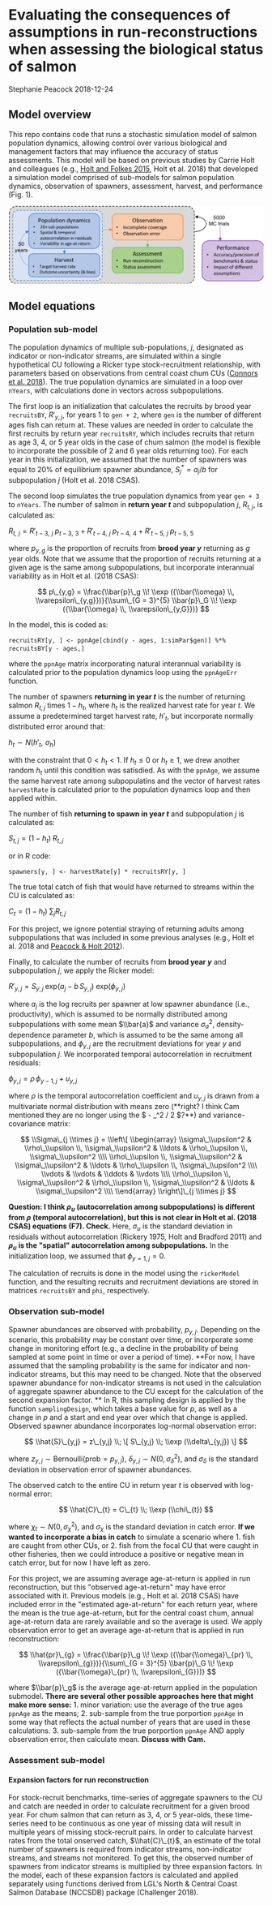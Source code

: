 Evaluating the consequences of assumptions in run-reconstructions when assessing the biological status of salmon
================
Stephanie Peacock
2018-12-24

Model overview
--------------

This repo contains code that runs a stochastic simulation model of salmon population dynamics, allowing control over various biological and management factors that may influence the accuracy of status assessments. This model will be based on previous studies by Carrie Holt and colleagues (e.g., [Holt and Folkes 2015](http://dx.doi.org/10.1016/j.fishres.2015.01.002), Holt et al. 2018) that developed a simulation model comprised of sub-models for salmon population dynamics, observation of spawners, assessment, harvest, and performance (Fig. 1).

![Fig. 1. Schematic of the simulation model, including sub-models for population dynamics, harvest, observation, assessment, and performance. The entire process will be repeated for different autocorrelation in residuals among sub-populations, inter-annual variability in age-at-return, bias in harvest, and observation errors (see research questions, above). Adapted from [Holt et al. (2016)](https://www.psc.org/fund-project/adapting-benchmarks/).](model.png)

Model equations
---------------

### Population sub-model

The population dynamics of multiple sub-populations, *j*, designated as indicator or non-indicator streams, are simulated within a single hypothetical CU following a Ricker type stock-recruitment relationship, with parameters based on observations from central coast chum CUs ([Connors et al. 2018](https://salmonwatersheds.ca/library/lib_442/)). The true population dynamics are simulated in a loop over `nYears`, with calculations done in vectors across subpopulations.

The first loop is an initialization that calculates the recruits by brood year `recruitsBY`, *R*′<sub>*y*, *j*</sub>, for years 1 to `gen + 2`, where `gen` is the number of different ages fish can return at. These values are needed in order to calculate the first recruits by return year `recruitsRY`, which includes recruits that return as age 3, 4, or 5 year olds in the case of chum salmon (the model is flexible to incorporate the possible of 2 and 6 year olds returning too). For each year in this initialization, we assumed that the number of spawners was equal to 20% of equilibrium spawner abundance, *S*<sub>*j*</sub><sup>\*</sup> = *a*<sub>*j*</sub>/*b* for subpopulation *j* (Holt et al. 2018 CSAS).

The second loop simulates the true population dynamics from year `gen + 3` to `nYears`. The number of salmon in **return year *t*** and subpopulation *j*, *R*<sub>*t*, *j*</sub>, is calculated as:

*R*<sub>*t*,  *j*</sub> = *R*′<sub>*t* − 3,  *j*</sub> *p*<sub>*t* − 3,  3</sub> + *R*′<sub>*t* − 4,  *j*</sub> *p*<sub>*t* − 4,  4</sub> + *R*′<sub>*t* − 5,  *j*</sub> *p*<sub>*t* − 5,  5</sub>

where *p*<sub>*y*, *g*</sub> is the proportion of recruits from **brood year *y*** returning as *g* year olds. Note that we assume that the proportion of recruits returning at a given age is the same among subpopulations, but incorporate interannual variability as in Holt et al. (2018 CSAS):

$$ p\_{y,g} = \\frac{\\bar{p}\_g \\! \\exp ({\\bar{\\omega} \\, \\varepsilon\_{y,g}})}{\\sum\_{G = 3}^{5} \\bar{p}\_G \\! \\exp ({\\bar{\\omega} \\, \\varepsilon\_{y,G}})} $$

In the model, this is coded as:

    recruitsRY[y, ] <- ppnAge[cbind(y - ages, 1:simPar$gen)] %*% recruitsBY[y - ages,]

where the `ppnAge` matrix incorporating natural interannual variability is calculated prior to the population dynamics loop using the `ppnAgeErr` function.

The number of spawners **returning in year *t*** is the number of returning salmon *R*<sub>*t*, *j*</sub> times 1 − *h*<sub>*t*</sub>, where *h*<sub>*t*</sub> is the realized harvest rate for year *t*. We assume a predetermined target harvest rate, *h*′<sub>*t*</sub>, but incorporate normally distributed error around that:

*h*<sub>*t*</sub> ∼ *N*(*h*′<sub>*t*</sub>,  *σ*<sub>*h*</sub>)

with the constraint that 0 &lt; *h*<sub>*t*</sub> &lt; 1. If *h*<sub>*t*</sub> ≤ 0 or *h*<sub>*t*</sub> ≥ 1, we drew another random *h*<sub>*t*</sub> until this condition was satisdied. As with the `ppnAge`, we assume the same harvest rate among subpopulatins and the vector of harvest rates `harvestRate` is calculated prior to the population dynamics loop and then applied within.

The number of fish **returning to spawn in year *t*** and subpopulation *j* is calculated as:

*S*<sub>*t*, *j*</sub> = (1 − *h*<sub>*t*</sub>) *R*<sub>*t*, *j*</sub>

or in R code:

    spawners[y, ] <- harvestRate[y] * recruitsRY[y, ]

The true total catch of fish that would have returned to streams within the CU is calculated as:

*C*<sub>*t*</sub> = (1 − *h*<sub>*t*</sub>) ∑<sub>*j*</sub>*R*<sub>*t*, *j*</sub>

For this project, we ignore potential straying of returning adults among subpopulations that was included in some previous analyses (e.g., Holt et al. 2018 and [Peacock & Holt 2012](http://www.nrcresearchpress.com/doi/full/10.1139/f2012-004)).

Finally, to calculate the number of recruits from **brood year *y*** and subpopulation *j*, we apply the Ricker model:

*R*′<sub>*y*, *j*</sub> = *S*<sub>*y*, *j*</sub> exp(*a*<sub>*j*</sub> − *b* *S*<sub>*y*, *j*</sub>) exp(*ϕ*<sub>*y*, *j*</sub>)

where *a*<sub>*j*</sub> is the log recruits per spawner at low spawner abundance (i.e., productivity), which is assumed to be normally distributed among subpopulations with some mean $\\bar{a}$ and variance *σ*<sub>*a*</sub><sup>2</sup>, density-dependence parameter *b*, which is assumed to be the same among all subpopulations, and *ϕ*<sub>*y*, *j*</sub> are the recruitment deviations for year *y* and subpopulation *j*. We incorporated temporal autocorrelation in recruitment residuals:

*ϕ*<sub>*y*, *j*</sub> = *ρ* *ϕ*<sub>*y* − 1, *j*</sub> + *υ*<sub>*y*, *j*</sub>

where *ρ* is the temporal autocorrelation coefficient and *υ*<sub>*y*, *j*</sub> is drawn from a multivariate normal distribution with means zero (\*\*right? I think Cam mentioned they are no longer using the $ - \_^2 / 2 $?\*\*) and variance-covariance matrix:

$$ \\Sigma\_{j \\times j} = \\left\[ \\begin{array} 
 \\sigma\_\\upsilon^2 & \\rho\_\\upsilon \\, \\sigma\_\\upsilon^2 & \\ldots & \\rho\_\\upsilon \\, \\sigma\_\\upsilon^2 \\\\
\\rho\_\\upsilon \\, \\sigma\_\\upsilon^2 & \\sigma\_\\upsilon^2 & \\ldots & \\rho\_\\upsilon \\, \\sigma\_\\upsilon^2 \\\\
\\vdots & \\vdots & \\ddots & \\vdots \\\\
\\rho\_\\upsilon \\, \\sigma\_\\upsilon^2 & \\rho\_\\upsilon \\, \\sigma\_\\upsilon^2 & \\ldots & \\sigma\_\\upsilon^2 \\\\ 
\\end{array} \\right\]\_{j \\times j} $$

**Question: I think *ρ*<sub>*υ*</sub> (autocorrelation among subpopulations) is different from *ρ* (temporal autocorrelation), but this is not clear in Holt et al. (2018 CSAS) equations (F7). Check.** Here, *σ*<sub>*υ*</sub> is the standard deviation in residuals without autocorrelation (Rickery 1975, Holt and Bradford 2011) and ***ρ*<sub>*υ*</sub> is the "spatial" autocorrelation among subpopulations.** In the initialization loop, we assumed that *ϕ*<sub>*y* = 1, *j*</sub> = 0.

The calculation of recruits is done in the model using the `rickerModel` function, and the resulting recruits and recruitment deviations are stored in matrices `recruitsBY` and `phi`, respectively.

### Observation sub-model

Spawner abundances are observed with probability, *p*<sub>*y*, *j*</sub>. Depending on the scenario, this probability may be constant over time, or incorporate some change in monitoring effort (e.g., a decline in the probability of being sampled at some point in time or over a period of time). **For now, I have assumed that the sampling probability is the same for indicator and non-indicator streams, but this may need to be changed. Note that the observed spawner abundance for non-indicator streams is not used in the calculation of aggregate spawner abundance to the CU except for the calculation of the second expansion factor. ** In R, this sampling design is applied by the function `samplingDesign`, which takes a base value for *p*, as well as a change in *p* and a start and end year over which that change is applied. Observed spawner abundance incorporates log-normal observation error:

$$ \\hat{S}\_{y,j} = z\_{y,j} \\; \[ S\_{y,j} \\; \\exp (\\delta\_{y,j}) \] $$

where *z*<sub>*y*, *j*</sub> ∼ Bernoulli(prob = *p*<sub>*y*, *j*</sub>), *δ*<sub>*y*, *j*</sub> ∼ *N*(0, *σ*<sub>*δ*</sub><sup>2</sup>), and *σ*<sub>*δ*</sub> is the standard deviation in observation error of spawner abundances.

The observed catch to the entire CU in return year *t* is observed with log-normal error:

$$ \\hat{C}\_{t} = C\_{t} \\; \\exp (\\chi\_{t}) $$

where *χ*<sub>*t*</sub> ∼ *N*(0, *σ*<sub>*χ*</sub><sup>2</sup>), and *σ*<sub>*χ*</sub> is the standard deviation in catch error. **If we wanted to incorporate a bias in catch** to simulate a scenario where 1. fish are caught from other CUs, or 2. fish from the focal CU that were caught in other fisheries, then we could introduce a positive or negative mean in catch error, but for now I have left as zero.

For this project, we are assuming average age-at-return is applied in run reconstruction, but this "observed age-at-return" may have error associated with it. Previous models (e.g., Holt et al. 2018 CSAS) have included error in the "estimated age-at-return" for each return year, where the mean is the true age-at-return, but for the central coast chum, annual age-at-return data are rarely available and so the average is used. We apply observation error to get an average age-at-return that is applied in run reconstruction:

$$ \\hat{pr}\_{g} = \\frac{\\bar{p}\_g \\! \\exp ({\\bar{\\omega}\_{pr} \\, \\varepsilon\_{g}})}{\\sum\_{G = 3}^{5} \\bar{p}\_G \\! \\exp ({\\bar{\\omega}\_{pr} \\, \\varepsilon\_{G}})} $$

where $\\bar{p}\_g$ is the average age-at-return applied in the population submodel. **There are several other possible approaches here that might make more sense:** 1. minor variation: use the average of the true ages `ppnAge` as the means; 2. sub-sample from the true porportion `ppnAge` in some way that reflects the actual number of years that are used in these calculations. 3. sub-sample from the true porportion `ppnAge` AND apply observation error, then calculate mean. **Discuss with Cam.**

### Assessment sub-model

#### Expansion factors for run reconstruction

For stock-recruit benchmarks, time-series of aggregate spawners to the CU and catch are needed in order to calculate recruitment for a given brood year. For chum salmon that can return as 3, 4, or 5 year-olds, these time-series need to be continuous as one year of missing data will result in multiple years of missing stock-recruit pairs. In order to calculate harvest rates from the total onserved catch, $\\hat{C}\_{t}$, an estimate of the total number of spawners is required from indicator streams, non-indicator streams, and streams not monitored. To get this, the observed number of spawners from indicator streams is multiplied by three expansion factors. In the model, each of these expansion factors is calculated and applied separately using functions derived from LGL's North & Central Coast Salmon Database (NCCSDB) package (Challenger 2018).
